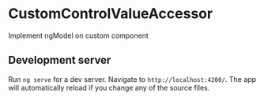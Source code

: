 # CustomControlValueAccessor

Implement ngModel on custom component

## Development server

Run `ng serve` for a dev server. Navigate to `http://localhost:4200/`. The app will automatically reload if you change any of the source files.

